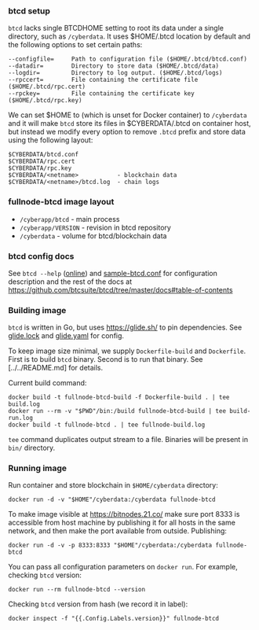 ### btcd setup

`btcd` lacks single BTCDHOME setting to root its data
under a single directory, such as `/cyberdata`. It uses
$HOME/.btcd location by default and the following options
to set certain paths:

    --configfile=     Path to configuration file ($HOME/.btcd/btcd.conf)
    --datadir=        Directory to store data ($HOME/.btcd/data)
    --logdir=         Directory to log output. ($HOME/.btcd/logs)
    --rpccert=        File containing the certificate file ($HOME/.btcd/rpc.cert)
    --rpckey=         File containing the certificate key ($HOME/.btcd/rpc.key)

We can set $HOME to (which is unset for Docker container)
to `/cyberdata` and it will make `btcd` store its files in
$CYBERDATA/.btcd on container host, but instead we modify
every option to remove `.btcd` prefix and store data using
the following layout:

    $CYBERDATA/btcd.conf
    $CYBERDATA/rpc.cert
    $CYBERDATA/rpc.key
    $CYBERDATA/<netname>           - blockchain data
    $CYBERDATA/<netname>/btcd.log  - chain logs


### fullnode-btcd image layout

* `/cyberapp/btcd`     - main process
* `/cyberapp/VERSION`  - revision in btcd repository
* `/cyberdata`         - volume for btcd/blockchain data

### btcd config docs

See `btcd --help` ([online](https://godoc.org/github.com/btcsuite/btcd))
and [sample-btcd.conf](https://github.com/btcsuite/btcd/blob/master/sample-btcd.conf)
for configuration description and the rest of the docs at
https://github.com/btcsuite/btcd/tree/master/docs#table-of-contents

### Building image

`btcd` is written in Go, but uses https://glide.sh/ to pin
dependencies. See [glide.lock] and [glide.yaml] for config.

To keep image size minimal, we supply `Dockerfile-build`
and `Dockerfile`. First is to build `btcd` binary. Second
is to run that binary. See [../../README.md] for details.

Current build command:

    docker build -t fullnode-btcd-build -f Dockerfile-build . | tee build.log
    docker run --rm -v "$PWD"/bin:/build fullnode-btcd-build | tee build-run.log
    docker build -t fullnode-btcd . | tee fullnode-build.log

`tee` command duplicates output stream to a file. Binaries
will be present in `bin/` directory.

### Running image

Run container and store blockchain in `$HOME/cyberdata`
directory:

    docker run -d -v "$HOME"/cyberdata:/cyberdata fullnode-btcd

To make image visible at https://bitnodes.21.co/ make sure
port 8333 is accessible from host machine by publishing it
for all hosts in the same network, and then make the port
available from outside. Publishing:

    docker run -d -v -p 8333:8333 "$HOME"/cyberdata:/cyberdata fullnode-btcd

You can pass all configuration parameters on `docker run`.
For example, checking `btcd` version:

    docker run --rm fullnode-btcd --version

Checking `btcd` version from hash (we record it in label):

    docker inspect -f "{{.Config.Labels.version}}" fullnode-btcd


[glide.lock]: https://github.com/btcsuite/btcd/blob/master/glide.lock
[glide.yaml]: https://github.com/btcsuite/btcd/blob/master/glide.yaml
